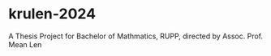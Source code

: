 # krulen-2024
A Thesis Project for Bachelor of Mathmatics, RUPP, directed by Assoc. Prof. Mean Len 
